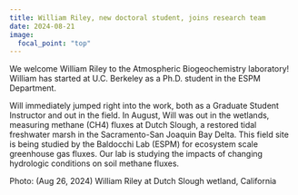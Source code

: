 ```yaml
---
title: William Riley, new doctoral student, joins research team
date: 2024-08-21
image:
  focal_point: "top"
---
```


We welcome William Riley to the Atmospheric Biogeochemistry laboratory!  
William has started at U.C. Berkeley as a Ph.D. student in the ESPM Department.  
<!--more-->
Will immediately jumped right into the work, both as a Graduate Student Instructor and out in the field.
In August, Will was out in the wetlands, measuring methane (CH4) fluxes at Dutch Slough, a restored tidal freshwater marsh in the Sacramento-San Joaquin Bay Delta. This field site is being studied by the Baldocchi Lab (ESPM) for ecosystem scale greenhouse gas fluxes. Our lab is studying the impacts of changing hydrologic conditions on soil methane fluxes.   
<p>
Photo: (Aug 26, 2024) William Riley at Dutch Slough wetland, California
